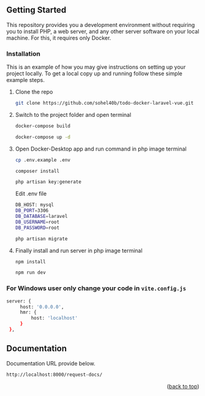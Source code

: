 <a name="readme-top"></a>

<!-- GETTING STARTED -->
## Getting Started

This repository provides you a development environment without requiring you to install PHP, a web server, and any other server software on your local machine. For this, it requires only Docker.

### Installation

This is an example of how you may give instructions on setting up your project locally. To get a local copy up and running follow these simple example steps.

1. Clone the repo
   ```sh
   git clone https://github.com/sohel40b/todo-docker-laravel-vue.git
   ```
2. Switch to the project folder and open terminal 
   ```sh
   docker-compose build
   ```
   ```sh
   docker-compose up -d
   ```
3. Open Docker-Desktop app and run command in php image terminal
   ```sh
   cp .env.example .env
   ```
   ```sh
   composer install
   ```
   ```sh
   php artisan key:generate 
   ```
   Edit .env file
   ```sh
   DB_HOST: mysql
   DB_PORT=3306
   DB_DATABASE=laravel
   DB_USERNAME=root
   DB_PASSWORD=root
   ```
   ```sh
   php artisan migrate
   ```
5. Finally install and run server in php image terminal
   ```sh
   npm install
   ```
   ```sh
   npm run dev
   ```
   
 ### For Windows user only change your code in `vite.config.js`
   ```sh
   server: {
        host: '0.0.0.0',
        hmr: {
            host: 'localhost'
        }
    },
   ```
<!-- Documentation -->
## Documentation

Documentation URL provide below.
```sh
http://localhost:8000/request-docs/
```

<p align="right">(<a href="#readme-top">back to top</a>)</p>
